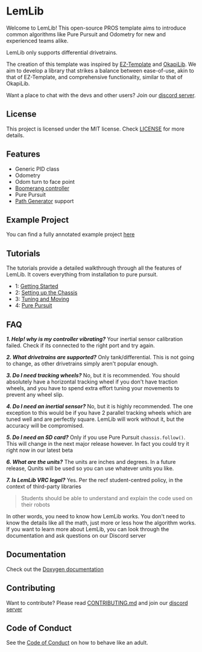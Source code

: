 # LemLib
Welcome to LemLib! This open-source PROS template aims to introduce common algorithms like Pure Pursuit and Odometry for new and experienced teams alike.

LemLib only supports differential drivetrains.

The creation of this template was inspired by [EZ-Template](https://github.com/EZ-Robotics/EZ-Template) and [OkapiLib](https://github.com/OkapiLib/OkapiLib). We aim to develop a library that strikes a balance between ease-of-use, akin to that of EZ-Template, and comprehensive functionality, similar to that of OkapiLib.

Want a place to chat with the devs and other users? Join our [discord server](https://discord.gg/pCHr7XZUTj).

## License
This project is licensed under the MIT license. Check [LICENSE](https://github.com/LemLib/LemLib/blob/master/LICENSE) for more details.

## Features
- Generic PID class
- Odometry
- Odom turn to face point
- [Boomerang controller](https://www.desmos.com/calculator/sptjw5szex)
- Pure Pursuit
- [Path Generator](https://github.com/LemLib/Path-Gen) support

## Example Project
You can find a fully annotated example project [here](https://github.com/LemLib/LemLib/blob/master/src/main.cpp)

## Tutorials
The tutorials provide a detailed walkthrough through all the features of LemLib. It covers everything from installation to pure pursuit.
 - 1: [Getting Started](https://lemlib.github.io/LemLib/md_docs_tutorials_1_getting_started.html)
 - 2: [Setting up the Chassis](https://lemlib.github.io/LemLib/md_docs_tutorials_2_setting_up_the_chassis.html)
 - 3: [Tuning and Moving](https://lemlib.github.io/LemLib/md_docs_tutorials_3_tuning_and_moving.html)
 - 4: [Pure Pursuit](https://lemlib.github.io/LemLib/md_docs_tutorials_4_pure_pursuit.html)

## FAQ
_**1. Help! why is my controller vibrating?**_
Your inertial sensor calibration failed.
Check if its connected to the right port and try again.

_**2. What drivetrains are supported?**_
Only tank/differential.
This is not going to change, as other drivetrains simply aren't popular enough.

_**3. Do I need tracking wheels?**_
No, but it is recommended.
You should absolutely have a horizontal tracking wheel if you don't have traction wheels, and you have to spend extra effort tuning your movements to prevent any wheel slip.

_**4. Do I need an inertial sensor?**_
No, but it is highly recommended.
The one exception to this would be if you have 2 parallel tracking wheels which are tuned well and are perfectly square. LemLib will work without it, but the accuracy will be compromised. 

_**5. Do I need an SD card?**_
Only if you use Pure Pursuit `chassis.follow()`.
This will change in the next major release however. In fact you could try it right now in our latest beta

_**6. What are the units?**_
The units are inches and degrees.
In a future release, Qunits will be used so you can use whatever units you like.

_**7. Is LemLib VRC legal?**_
Yes.
Per the recf student-centred policy, in the context of third-party libraries
> Students should be able to understand and explain the code used on their robots

In other words, you need to know how LemLib works. You don't need to know the details like all the math, just more or less how the algorithm works. If you want to learn more about LemLib, you can look through the documentation and ask questions on our Discord server

## Documentation
Check out the [Doxygen documentation](https://lemlib.github.io/LemLib/index.html)

## Contributing
Want to contribute? Please read [CONTRIBUTING.md](https://github.com/LemLib/LemLib/blob/master/.github/CONTRIBUTING.md) and join our [discord server](https://discord.gg/pCHr7XZUTj)

## Code of Conduct
See the [Code of Conduct](https://github.com/LemLib/LemLib/blob/master/.github/CODE_OF_CONDUCT.md) on how to behave like an adult.
